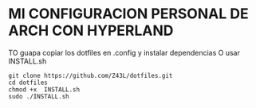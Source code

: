 # MI CONFIGURACION PERSONAL DE ARCH CON HYPERLAND

TO guapa copiar los dotfiles en .config y instalar dependencias O usar INSTALL.sh
```
git clone https://github.com/Z43L/dotfiles.git
cd dotfiles
chmod +x  INSTALL.sh
sudo ./INSTALL.sh
```
